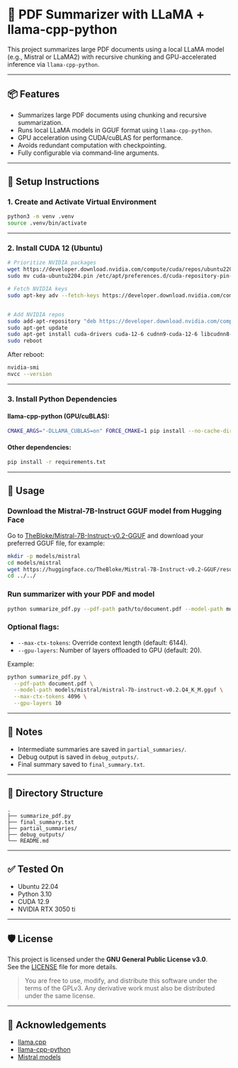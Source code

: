 
# 🧠 PDF Summarizer with LLaMA + llama-cpp-python

This project summarizes large PDF documents using a local LLaMA model (e.g., Mistral or LLaMA2) with recursive chunking and GPU-accelerated inference via `llama-cpp-python`.

---

## 📦 Features

- Summarizes large PDF documents using chunking and recursive summarization.
- Runs local LLaMA models in GGUF format using `llama-cpp-python`.
- GPU acceleration using CUDA/cuBLAS for performance.
- Avoids redundant computation with checkpointing.
- Fully configurable via command-line arguments.

---

## 🔧 Setup Instructions
### 1. Create and Activate Virtual Environment

```bash
python3 -m venv .venv
source .venv/bin/activate
```

---

### 2. Install CUDA 12 (Ubuntu)

```bash
# Prioritize NVIDIA packages
wget https://developer.download.nvidia.com/compute/cuda/repos/ubuntu2204/x86_64/cuda-ubuntu2204.pin
sudo mv cuda-ubuntu2204.pin /etc/apt/preferences.d/cuda-repository-pin-600

# Fetch NVIDIA keys
sudo apt-key adv --fetch-keys https://developer.download.nvidia.com/compute/cuda/repos/ubuntu2204/x86_64/3bf863cc.pub


# Add NVIDIA repos
sudo add-apt-repository "deb https://developer.download.nvidia.com/compute/cuda/repos/ubuntu2204/x86_64/ /"
sudo apt-get update
sudo apt-get install cuda-drivers cuda-12-6 cudnn9-cuda-12-6 libcudnn8-dev libnccl2 libnccl-dev
sudo reboot
```

After reboot:

```bash
nvidia-smi
nvcc --version
```

---

### 3. Install Python Dependencies

#### llama-cpp-python (GPU/cuBLAS):

```bash
CMAKE_ARGS="-DLLAMA_CUBLAS=on" FORCE_CMAKE=1 pip install --no-cache-dir --force-reinstall llama-cpp-python
```

#### Other dependencies:

```bash
pip install -r requirements.txt
```

---

## 🚀 Usage

### Download the Mistral-7B-Instruct GGUF model from Hugging Face

Go to [TheBloke/Mistral-7B-Instruct-v0.2-GGUF](https://huggingface.co/TheBloke/Mistral-7B-Instruct-v0.2-GGUF) and download your preferred GGUF file, for example:

```bash
mkdir -p models/mistral
cd models/mistral
wget https://huggingface.co/TheBloke/Mistral-7B-Instruct-v0.2-GGUF/resolve/main/mistral-7b-instruct-v0.2.Q4_K_M.gguf
cd ../../
```

### Run summarizer with your PDF and model

```bash
python summarize_pdf.py --pdf-path path/to/document.pdf --model-path models/mistral/mistral-7b-instruct-v0.2.Q4_K_M.gguf
```

### Optional flags:

- `--max-ctx-tokens`: Override context length (default: 6144).
- `--gpu-layers`: Number of layers offloaded to GPU (default: 20).

Example:

```bash
python summarize_pdf.py \
  --pdf-path document.pdf \
  --model-path models/mistral/mistral-7b-instruct-v0.2.Q4_K_M.gguf \
  --max-ctx-tokens 4096 \
  --gpu-layers 10
```

---

## 🧠 Notes

- Intermediate summaries are saved in `partial_summaries/`.
- Debug output is saved in `debug_outputs/`.
- Final summary saved to `final_summary.txt`.

---

## 📁 Directory Structure

```
.
├── summarize_pdf.py
├── final_summary.txt
├── partial_summaries/
├── debug_outputs/
└── README.md
```

---

## ✅ Tested On

- Ubuntu 22.04
- Python 3.10
- CUDA 12.9
- NVIDIA RTX 3050 ti

---

## 🛡 License

This project is licensed under the **GNU General Public License v3.0**.  
See the [LICENSE](LICENSE) file for more details.

> You are free to use, modify, and distribute this software under the terms of the GPLv3. Any derivative work must also be distributed under the same license.

---

## 🙏 Acknowledgements

- [llama.cpp](https://github.com/ggerganov/llama.cpp)
- [llama-cpp-python](https://github.com/abetlen/llama-cpp-python)
- [Mistral models](https://huggingface.co/TheBloke/Mistral-7B-Instruct-v0.2-GGUF)
